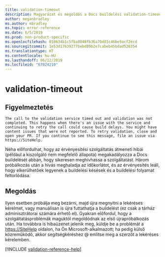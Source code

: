 ```yaml
---
title: validation-timeout
description: Magyarázat és megoldás a Docs buildelési validation-timeout (ellenőrzés-időtúllépés) problémájára
author: meganbradley
ms.author: mbradley
ms.topic: error-reference
ms.date: 6/5/2019
ms.prod: non-product-specific
ms.openlocfilehash: 018634b1c5fba0848fb36a70d81c46be9acf2ecd
ms.sourcegitcommit: 1e53d17639277bebd89b2e7cabeb45bdad526354
ms.translationtype: HT
ms.contentlocale: hu-HU
ms.lasthandoff: 06/12/2019
ms.locfileid: "67024210"
---
```

# <a name="validation-timeout"></a>validation-timeout

## <a name="warning"></a>Figyelmeztetés

`The call to the validation service timed out and validation was not completed. This happens when there's an issue with the service and continuing to retry the call could cause build delays. You might have content issues that were not reported. To retry validation, close and open your PR. If you continue to see this message, file an issue via https://SiteHelp.`

Néha előfordulhat, hogy az érvényesítési szolgáltatás átmeneti hibái (például a kiszolgáló nem megfelelő állapota) megakadályozza a Docs buildelését abban, hogy sikeresen meghívhassa a szolgáltatást. Három próbálkozás után a hívás meghaladja az időkorlátot, és az érvényesítés leáll, hogy elkerülhetőek legyenek a buildelési késések és a buildelési folyamat feltorlódása.

## <a name="resolution"></a>Megoldás

Ilyen esetben próbálja meg bezárni, majd újra megnyitni a lekéréses kérelmet, vagy manuálisan is újra futtathatja a buildelést (ez csak a tárház adminisztrátorai számára érhető el). Gyakran előfordul, hogy a szolgáltatásproblémák maguktól megoldódnak az első újrapróbálkozás után. Ha továbbra is hibaüzenet jelenik meg, küldje be a problémát a [https://SiteHelp](https://SiteHelp) oldalon, ha Ön Microsoft-alkalmazott; ha pedig külső közreműködő, akkor segítségkéréshez @ említse meg a szerzőt a lekéréses kérelemben.

<!--make sure to add this file to your includes folder and verify the path-->
[!INCLUDE [validation-reference-help](includes/validation-reference-help.md)]
